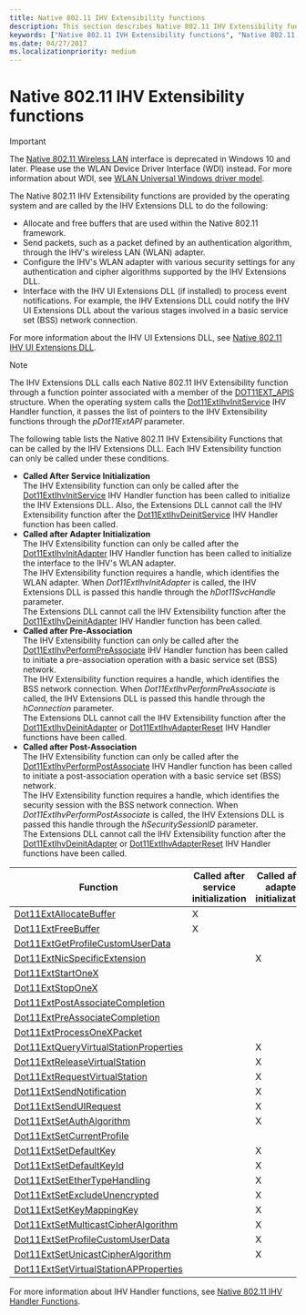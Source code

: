 ```yaml
---
title: Native 802.11 IHV Extensibility functions
description: This section describes Native 802.11 IHV Extensibility functions for the Native 802.11 IHV Extensions DLL
keywords: ["Native 802.11 IVH Extensibility functions", "Native 802.11 IHV Extensions DLL Extensibility Functions", "WDK Native 802.11 IVH Extensibility functions"]
ms.date: 04/27/2017
ms.localizationpriority: medium
---
```


# Native 802.11 IHV Extensibility functions

> [!IMPORTANT]
> The [Native 802.11 Wireless LAN](/previous-versions/windows/hardware/wireless/native-802-11-wireless-lan4) interface is deprecated in Windows 10 and later. Please use the WLAN Device Driver Interface (WDI) instead. For more information about WDI, see [WLAN Universal Windows driver model](./wdi-miniport-driver-design-guide.md).

The Native 802.11 IHV Extensibility functions are provided by the operating system and are called by the IHV Extensions DLL to do the following:

- Allocate and free buffers that are used within the Native 802.11 framework.
- Send packets, such as a packet defined by an authentication algorithm, through the IHV's wireless LAN (WLAN) adapter.
- Configure the IHV's WLAN adapter with various security settings for any authentication and cipher algorithms supported by the IHV Extensions DLL.
- Interface with the IHV UI Extensions DLL (if installed) to process event notifications. For example, the IHV Extensions DLL could notify the IHV UI Extensions DLL about the various stages involved in a basic service set (BSS) network connection. 

For more information about the IHV UI Extensions DLL, see [Native 802.11 IHV UI Extensions DLL](native-802-11-ihv-ui-extensions-dll2.md).

> [!NOTE]
> The IHV Extensions DLL calls each Native 802.11 IHV Extensibility function through a function pointer associated with a member of the [DOT11EXT_APIS](/windows-hardware/drivers/ddi/wlanihv/ns-wlanihv-_dot11ext_apis) structure. When the operating system calls the [Dot11ExtIhvInitService](/windows-hardware/drivers/ddi/wlanihv/nc-wlanihv-dot11extihv_init_service) IHV Handler function, it passes the list of pointers to the IHV Extensibility functions through the *pDot11ExtAPI* parameter.
 
The following table lists the Native 802.11 IHV Extensibility Functions that can be called by the IHV Extensions DLL. Each IHV Extensibility function can only be called under these conditions.


- **Called After Service Initialization**  
The IHV Extensibility function can only be called after the [Dot11ExtIhvInitService](/windows-hardware/drivers/ddi/wlanihv/nc-wlanihv-dot11extihv_init_service) IHV Handler function has been called to initialize the IHV Extensions DLL. Also, the Extensions DLL cannot call the IHV Extensibility function after the [Dot11ExtIhvDeinitService](/windows-hardware/drivers/ddi/wlanihv/nc-wlanihv-dot11extihv_deinit_service) IHV Handler function has been called.
- **Called after Adapter Initialization**  
The IHV Extensibility function can only be called after the [Dot11ExtIhvInitAdapter](/windows-hardware/drivers/ddi/wlanihv/nc-wlanihv-dot11extihv_init_adapter) IHV Handler function has been called to initialize the interface to the IHV's WLAN adapter.  
The IHV Extensibility function requires a handle, which identifies the WLAN adapter. When *Dot11ExtIhvInitAdapter* is called, the IHV Extensions DLL is passed this handle through the *hDot11SvcHandle* parameter.  
The Extensions DLL cannot call the IHV Extensibility function after the [Dot11ExtIhvDeinitAdapter](/windows-hardware/drivers/ddi/wlanihv/nc-wlanihv-dot11extihv_deinit_adapter) IHV Handler function has been called.
- **Called after Pre-Association**  
The IHV Extensibility function can only be called after the [Dot11ExtIhvPerformPreAssociate](/windows-hardware/drivers/ddi/wlanihv/nc-wlanihv-dot11extihv_perform_pre_associate) IHV Handler function has been called to initiate a pre-association operation with a basic service set (BSS) network.  
The IHV Extensibility function requires a handle, which identifies the BSS network connection. When *Dot11ExtIhvPerformPreAssociate* is called, the IHV Extensions DLL is passed this handle through the *hConnection* parameter.  
The Extensions DLL cannot call the IHV Extensibility function after the [Dot11ExtIhvDeinitAdapter](/windows-hardware/drivers/ddi/wlanihv/nc-wlanihv-dot11extihv_deinit_adapter) or [Dot11ExtIhvAdapterReset](/windows-hardware/drivers/ddi/wlanihv/nc-wlanihv-dot11extihv_adapter_reset) IHV Handler functions have been called.
- **Called after Post-Association**  
The IHV Extensibility function can only be called after the [Dot11ExtIhvPerformPostAssociate](/windows-hardware/drivers/ddi/wlanihv/nc-wlanihv-dot11extihv_perform_post_associate) IHV Handler function has been called to initiate a post-association operation with a basic service set (BSS) network.  
The IHV Extensibility function requires a handle, which identifies the security session with the BSS network connection. When *Dot11ExtIhvPerformPostAssociate* is called, the IHV Extensions DLL is passed this handle through the *hSecuritySessionID* parameter.  
The Extensions DLL cannot call the IHV Extensibility function after the [Dot11ExtIhvDeinitAdapter](/windows-hardware/drivers/ddi/wlanihv/nc-wlanihv-dot11extihv_deinit_adapter) or [Dot11ExtIhvAdapterReset](/windows-hardware/drivers/ddi/wlanihv/nc-wlanihv-dot11extihv_adapter_reset) IHV Handler functions have been called.

| Function | Called after service initialization | Called after adapter initialization | Called after pre-association | Called after post-association |
| --- | --- | --- | --- | --- |
| [Dot11ExtAllocateBuffer](/windows-hardware/drivers/ddi/wlanihv/nc-wlanihv-dot11ext_allocate_buffer) | X |   |   |   |
| [Dot11ExtFreeBuffer](/windows-hardware/drivers/ddi/wlanihv/nc-wlanihv-dot11ext_free_buffer) | X |   |   |   |
| [Dot11ExtGetProfileCustomUserData](/windows-hardware/drivers/ddi/wlanihv/nc-wlanihv-dot11ext_get_profile_custom_user_data) |   |   | X |   | 
| [Dot11ExtNicSpecificExtension](/windows-hardware/drivers/ddi/wlanihv/nc-wlanihv-dot11ext_nic_specific_extension) |   | X |   |   |
| [Dot11ExtStartOneX](/windows-hardware/drivers/ddi/wlanihv/nc-wlanihv-dot11ext_onex_start) |   |   |   | X |
| [Dot11ExtStopOneX](/windows-hardware/drivers/ddi/wlanihv/nc-wlanihv-dot11ext_onex_stop) |   |   |   | X |
| [Dot11ExtPostAssociateCompletion](/windows-hardware/drivers/ddi/wlanihv/nc-wlanihv-dot11ext_post_associate_completion) |   |   |   | X |
| [Dot11ExtPreAssociateCompletion](/windows-hardware/drivers/ddi/wlanihv/nc-wlanihv-dot11ext_pre_associate_completion) |   |   | X |   |
| [Dot11ExtProcessOneXPacket](/windows-hardware/drivers/ddi/wlanihv/nc-wlanihv-dot11ext_process_onex_packet) |   |   |   | X |
| [Dot11ExtQueryVirtualStationProperties](/windows-hardware/drivers/ddi/wlanihv/nc-wlanihv-dot11ext_query_virtual_station_properties) |   | X |   |   |
| [Dot11ExtReleaseVirtualStation](/windows-hardware/drivers/ddi/wlanihv/nc-wlanihv-dot11ext_release_virtual_station) |   | X |   |   |
| [Dot11ExtRequestVirtualStation](/windows-hardware/drivers/ddi/wlanihv/nc-wlanihv-dot11ext_request_virtual_station) |   | X |   |   |
| [Dot11ExtSendNotification](/windows-hardware/drivers/ddi/wlanihv/nc-wlanihv-dot11ext_send_notification) |   | X |   |   |
| [Dot11ExtSendUIRequest](/windows-hardware/drivers/ddi/wlanihv/nc-wlanihv-dot11ext_send_ui_request) |   | X |   |   |
| [Dot11ExtSetAuthAlgorithm](/windows-hardware/drivers/ddi/wlanihv/nc-wlanihv-dot11ext_set_auth_algorithm) |   | X |   |   |
| [Dot11ExtSetCurrentProfile](/windows-hardware/drivers/ddi/wlanihv/nc-wlanihv-dot11ext_set_current_profile) |   |   | X |   |
| [Dot11ExtSetDefaultKey](/windows-hardware/drivers/ddi/wlanihv/nc-wlanihv-dot11ext_set_default_key) |   | X |   |   |
| [Dot11ExtSetDefaultKeyId](/windows-hardware/drivers/ddi/wlanihv/nc-wlanihv-dot11ext_set_default_key_id)|   | X |   |   |
| [Dot11ExtSetEtherTypeHandling](/windows-hardware/drivers/ddi/wlanihv/nc-wlanihv-dot11ext_set_ethertype_handling) |   | X |   |   |
| [Dot11ExtSetExcludeUnencrypted](/windows-hardware/drivers/ddi/wlanihv/nc-wlanihv-dot11ext_set_exclude_unencrypted) |   | X |   |   |
| [Dot11ExtSetKeyMappingKey](/windows-hardware/drivers/ddi/wlanihv/nc-wlanihv-dot11ext_set_key_mapping_key) |   | X |   |   |
| [Dot11ExtSetMulticastCipherAlgorithm](/windows-hardware/drivers/ddi/wlanihv/nc-wlanihv-dot11ext_set_multicast_cipher_algorithm) |   | X |   |   |
| [Dot11ExtSetProfileCustomUserData](/windows-hardware/drivers/ddi/wlanihv/nc-wlanihv-dot11ext_set_profile_custom_user_data) |   | X |   |   |
| [Dot11ExtSetUnicastCipherAlgorithm](/windows-hardware/drivers/ddi/wlanihv/nc-wlanihv-dot11ext_set_unicast_cipher_algorithm) |   | X |   |   |
| [Dot11ExtSetVirtualStationAPProperties](/windows-hardware/drivers/ddi/wlanihv/nc-wlanihv-dot11ext_set_virtual_station_ap_properties) |   |   | X |   | 

For more information about IHV Handler functions, see [Native 802.11 IHV Handler Functions](native-802-11-ihv-handler-functions.md).
